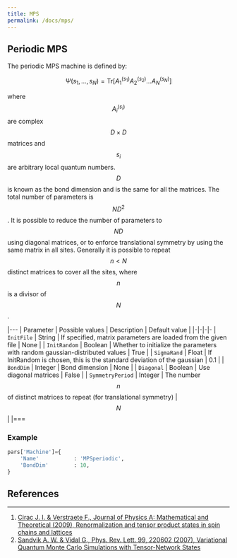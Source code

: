 ```yaml
---
title: MPS
permalink: /docs/mps/
---
```


<h2 class="bg-primary">Periodic MPS</h2>
The periodic MPS machine is defined by:

$$
\Psi(s_1, \dots , s_N) = \mathrm{Tr}\left [ A^{(s_1)}_1A^{(s_2)}_2\dots A^{(s_N)}_N \right ]
$$

where $$ A^{(s_i)}_{i} $$ are complex $$ D\times D $$ matrices and $$ s_i $$ are arbitrary local quantum numbers. $$ D $$ is known as the bond dimension and is the same for all the matrices. The total number of parameters is $$ N D^2 $$. It is possible to reduce the number of parameters to $$ N D $$ using diagonal matrices, or to enforce translational symmetry by using the same matrix in all sites. Generally it is possible to repeat $$ n < N $$ distinct matrices to cover all the sites, where $$ n $$ is a divisor of $$ N $$.

|---
| Parameter | Possible values | Description | Default value |
|-|-|-|-
| `InitFile` | String |  If specified, matrix parameters are loaded from the given file | None |
| `InitRandom` | Boolean |  Whether to initialize the parameters with random gaussian-distributed values | True |
| `SigmaRand` | Float |  If InitRandom is chosen, this is the standard deviation of the gaussian  | 0.1 |
| `BondDim` | Integer |  Bond dimension | None |
| `Diagonal` | Boolean |  Use diagonal matrices | False |
| `SymmetryPeriod` | Integer |  The number $$ n $$ of distinct matrices to repeat (for translational symmetry) | $$ N $$ |
|===

### Example
```python
pars['Machine']={
    'Name'           : 'MPSperiodic',
    'BondDim'        : 10,
}
```

## References
---------------
1. [Cirac J. I. & Verstraete F., Journal of Physics A: Mathematical and Theoretical (2009), Renormalization and tensor product states in spin chains and lattices](http://iopscience.iop.org/article/10.1088/1751-8113/42/50/504004)
2. [Sandvik A. W. & Vidal G., Phys. Rev. Lett. 99, 220602 (2007), Variational Quantum Monte Carlo Simulations with Tensor-Network States](https://journals.aps.org/prl/abstract/10.1103/PhysRevLett.99.220602)
